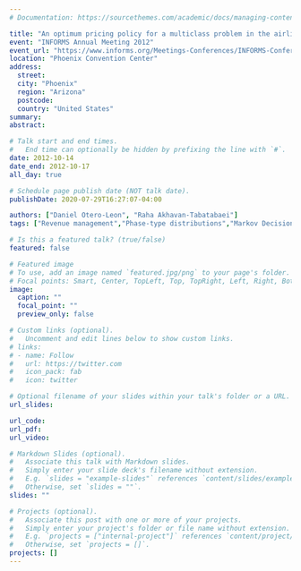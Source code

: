 ```yaml
---
# Documentation: https://sourcethemes.com/academic/docs/managing-content/

title: "An optimum pricing policy for a multiclass problem in the airline industry."
event: "INFORMS Annual Meeting 2012"
event_url: "https://www.informs.org/Meetings-Conferences/INFORMS-Conference-Calendar/Past-Events/INFORMS-Annual-Meeting-2012-Phoenix"
location: "Phoenix Convention Center"
address: 
  street:
  city: "Phoenix"
  region: "Arizona"
  postcode: 
  country: "United States"
summary:
abstract:

# Talk start and end times.
#   End time can optionally be hidden by prefixing the line with `#`.
date: 2012-10-14
date_end: 2012-10-17
all_day: true

# Schedule page publish date (NOT talk date).
publishDate: 2020-07-29T16:27:07-04:00

authors: ["Daniel Otero-Leon", "Raha Akhavan-Tabatabaei"]
tags: ["Revenue management","Phase-type distributions","Markov Decision Process","Dynamic pricing","OR in airlines"]

# Is this a featured talk? (true/false)
featured: false

# Featured image
# To use, add an image named `featured.jpg/png` to your page's folder. 
# Focal points: Smart, Center, TopLeft, Top, TopRight, Left, Right, BottomLeft, Bottom, BottomRight.
image:
  caption: ""
  focal_point: ""
  preview_only: false

# Custom links (optional).
#   Uncomment and edit lines below to show custom links.
# links:
# - name: Follow
#   url: https://twitter.com
#   icon_pack: fab
#   icon: twitter

# Optional filename of your slides within your talk's folder or a URL.
url_slides:

url_code:
url_pdf:
url_video:

# Markdown Slides (optional).
#   Associate this talk with Markdown slides.
#   Simply enter your slide deck's filename without extension.
#   E.g. `slides = "example-slides"` references `content/slides/example-slides.md`.
#   Otherwise, set `slides = ""`.
slides: ""

# Projects (optional).
#   Associate this post with one or more of your projects.
#   Simply enter your project's folder or file name without extension.
#   E.g. `projects = ["internal-project"]` references `content/project/deep-learning/index.md`.
#   Otherwise, set `projects = []`.
projects: []
---
```

